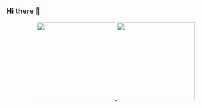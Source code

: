 ### Hi there 👋



<div align="center">
  <a href="https://github.com/MiguelMGA">
  <img height="180em" src="https://github-readme-stats.vercel.app/api?username=DaviFlu&show_icons=true&theme=dark&include_all_commits=true&count_private=true">
  <img height="180em" src="https://github-readme-stats.vercel.app/api/top-langs/?username=DaviFlu&layout=compact&langs_count=7&theme=dark">
</div>
  

<!--
**DaviFlu/DaviFlu** is a ✨ _special_ ✨ repository because its `README.md` (this file) appears on your GitHub profile.

Here are some ideas to get you started:

- 🔭 I’m currently working on ...
- 🌱 I’m currently learning ...
- 👯 I’m looking to collaborate on ...
- 🤔 I’m looking for help with ...
- 💬 Ask me about ...
- 📫 How to reach me: ...
- 😄 Pronouns: ...
- ⚡ Fun fact: ...
-->
